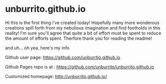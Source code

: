 unburrito.github.io
===================
Hi this is the first thing i've created today!
Hopefully many more wonderous creations spill forth from my nebulious imagination and find footholds in this reality!
I'm sure you'll agree that quite a bit of effort must be spent to reduce the amount of efforts spent.
Therfore thank you for reading the readme!

and uh... oh yea, here's my info

Github user page:
https://github.com/unburrtio.github.io

Github Pages repo is at :
https://github.com/unburrito/unburrito.github.io

Customized homepage:
http://unburrito.github.io/
